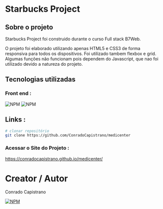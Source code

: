 # Starbucks Project

## Sobre o projeto

Starbucks Project foi construido durante o curso Full stack B7Web. 

O projeto foi elaborado utilizando apenas HTML5 e CSS3 de forma responsiva para todos os dispositivos. Foi utilizado tambem flexbox e grid.
Algumas funções não funcionam pois dependem do Javascript, que nao foi utilizado devido a natureza do projeto.

## Tecnologias utilizadas

### Front end : 
![NPM](https://img.shields.io/badge/HTML5-E34F26?style=for-the-badge&logo=html5&logoColor=white)
![NPM](https://img.shields.io/badge/CSS3-1572B6?style=for-the-badge&logo=css3&logoColor=white)

## Links :

```bash
# clonar repositório
git clone https://github.com/ConradoCapistrano/medicenter
```

### Acessar o Site do Projeto :
https://conradocapistrano.github.io/medicenter/

# Creator / Autor

Conrado Capistrano

[![NPM](https://img.shields.io/badge/LinkedIn-0077B5?style=for-the-badge&logo=linkedin&logoColor=white)](https://www.linkedin.com/in/conrado-capistrano88)
